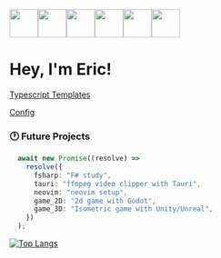 <img src="https://cdn.7tv.app/emote/651c53a939bda127a3225b1f/4x.webp" width="50"/><img src="https://cdn.7tv.app/emote/6309e73ffe72a7a37ff476f5/4x.webp" height="50"/><img src="https://cdn.7tv.app/emote/6501ea45bad3f314ff03f597/4x.webp" height="50"/><img src="https://cdn.7tv.app/emote/61bb3d5cfba91c72ead6fa36/4x.webp" height="50"/><img src="https://cdn.7tv.app/emote/621db6feb825598c205c6f36/4x.webp" height="50"/><img src="https://cdn.7tv.app/emote/60b40a52a30f50ff196abc1b/4x.webp" height="50"/>
<h1>
  Hey, I'm Eric!
</h1>

 [Typescript Templates](https://github.com/eric-k-chu/templates)

 [Config](https://github.com/eric-k-chu/config)

### :clock1: Future Projects

```TypeScript
  await new Promise((resolve) =>
    resolve({
      fsharp: "F# study",
      tauri: "ffmpeg video clipper with Tauri",
      neovim: "neovim setup",
      game_2D: "2d game with Godot",
      game_3D: "Isometric game with Unity/Unreal",
    })
  );
```
[![Top Langs](https://github-readme-stats.vercel.app/api/top-langs/?username=eric-k-chu&theme=tokyonight&layout=donut)](https://github.com/eric-k-chu/github-readme-stats)
